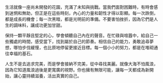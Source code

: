 生活就像一座尚未開發的花園，充滿了未知與挑戰。當我們面對困難時，有時會感到迷惘和無助，但正是在這些時刻，內心的力量和韌性才得以彰顯。每一次跌倒，都是成長的機會；每一次黑暗，都是光明前的準備。不要害怕挫折，因為它們是人生的調味料，讓成功更加甘甜。

保持一顆平靜且堅定的心，學會傾聽自己內在的聲音。在忙碌與喧囂中，給自己一些獨處的時間，感受當下，找到屬於自己的節奏。相信自己的能力，勇敢追尋夢想，哪怕步伐緩慢，也比原地停留更接近目標。每一個小小的努力，都是在堆砌通往幸福的基石。

人生不是去追求完美，而是學會接納不完美，從中尋找美麗。就像大海不怕風浪，因為它知道風浪過後是更寬廣的視野。你也擁有無限可能，讓每一天都成為新開始，讓心靈持續滋養，活出真實的自己。